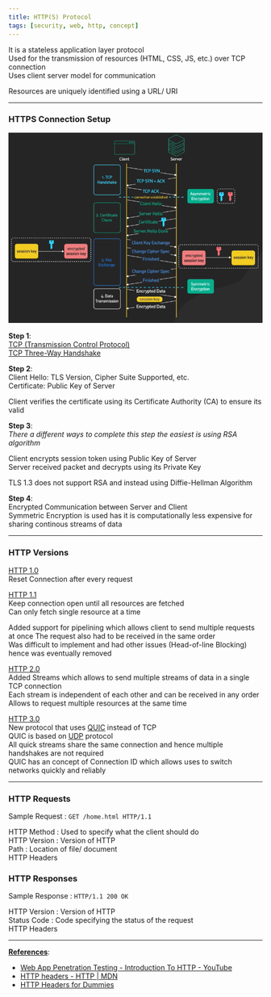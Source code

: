 ```yaml
---
title: HTTP(S) Protocol
tags: [security, web, http, concept]
---
```


It is a stateless application layer protocol  
Used for the transmission of resources (HTML, CSS, JS, etc.) over TCP connection  
Uses client server model for communication  

Resources are uniquely identified using a URL/ URI

---

### HTTPS Connection Setup

![HTTP Connection Setup|550](../images/https-connection-setup.png)

**Step 1**:  
[TCP (Transmission Control Protocol)](../../Computer%20Networks/TCP-IP%20Layers/4%20-%20Transport%20Layer%20Protocols/TCP%20(Transmission%20Control%20Protocol).md)  
[TCP Three-Way Handshake](../Tools%20&%20Services/Nmap/TCP%20Three-Way%20Handshake.md)

**Step 2**:  
Client Hello: TLS Version, Cipher Suite Supported, etc.  
Certificate: Public Key of Server

Client verifies the certificate using its Certificate Authority (CA) to ensure its valid

**Step 3**:  
*There a different ways to complete this step the easiest is using RSA algorithm*  

Client encrypts session token using Public Key of Server  
Server received packet and decrypts using its Private Key  

TLS 1.3 does not support RSA and instead using Diffie-Hellman Algorithm

**Step 4**:  
Encrypted Communication between Server and Client  
Symmetric Encryption is used has it is computationally less expensive for sharing continous streams of data  

---

### HTTP Versions

<u>HTTP 1.0</u>  
Reset Connection after every request

<u>HTTP 1.1</u>  
Keep connection open until all resources are fetched  
Can only fetch single resource at a time

Added support for pipelining which allows client to send multiple requests at once
The request also had to be received in the same order  
Was difficult to implement and had other issues (Head-of-line Blocking) hence was eventually removed

<u>HTTP 2.0</u>  
Added Streams which allows to send multiple streams of data in a single TCP connection  
Each stream is independent of each other and can be received in any order  
Allows to request multiple resources at the same time

<u>HTTP 3.0</u>  
New protocol that uses [QUIC](../../Computer%20Networks/TCP-IP%20Layers/4%20-%20Transport%20Layer%20Protocols/QUIC%20(Quick%20UDP%20Internet%20Connections).md) instead of TCP  
QUIC is based on [UDP](../../Computer%20Networks/TCP-IP%20Layers/4%20-%20Transport%20Layer%20Protocols/UDP%20(User%20Datagram%20Protocol).md) protocol  
All quick streams share the same connection and hence multiple handshakes are not required  
QUIC has an concept of Connection ID which allows uses to switch networks quickly and reliably

---

### HTTP Requests

Sample Request : `GET /home.html HTTP/1.1`

HTTP Method : Used to specify what the client should do  
HTTP Version : Version of HTTP  
Path : Location of file/ document  
HTTP Headers

### HTTP Responses

Sample Response : `HTTP/1.1 200 OK`

HTTP Version : Version of HTTP  
Status Code : Code specifying the status of the request  
HTTP Headers

---

**<u>References</u>**:

* [Web App Penetration Testing - Introduction To HTTP - YouTube](https://www.youtube.com/watch?v=TvRyJmPjcbw)
* [HTTP headers - HTTP | MDN](https://developer.mozilla.org/en-US/docs/Web/HTTP/Headers)
* [HTTP Headers for Dummies](https://code.tutsplus.com/tutorials/http-headers-for-dummies--net-8039)